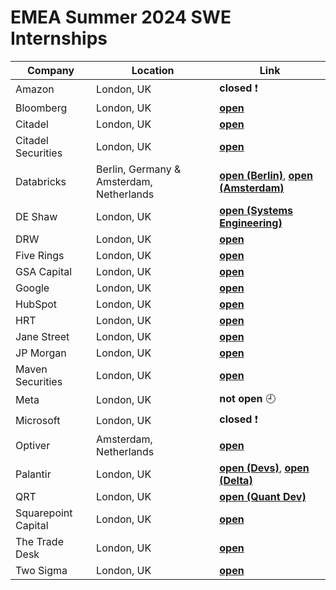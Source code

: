 # EMEA Summer 2024 SWE Internships

| Company              | Location    | Link               |
|----------------------|-------------|--------------------|
| Amazon               | London, UK  | **closed** :exclamation:        |
| Bloomberg            | London, UK  | [**open**](https://careers.bloomberg.com/job/detail/118603)   |
| Citadel              | London, UK  | [**open**](https://www.citadel.com/careers/details/software-engineer-intern-europe/)     |
| Citadel Securities   | London, UK  | [**open**](https://www.citadelsecurities.com/careers/details/software-engineer-intern-europe/)
| Databricks           | Berlin, Germany & Amsterdam, Netherlands| [**open (Berlin)**](https://www.databricks.com/company/careers/university-recruiting/software-engineering-intern-2024-6866531002), [**open (Amsterdam)**](https://www.databricks.com/company/careers/university-recruiting/software-engineering-intern-2024-6866534002)|
| DE Shaw              | London, UK  | [**open (Systems Engineering)**](https://www.deshaw.com/careers/systems-engineering-intern-london-summer-2024-4787)     |
| DRW                  | London, UK  | [**open**](https://drw.com/work-at-drw/listings/software-developer-intern-2582226)   |
| Five Rings           | London, UK  | [**open**](https://fiverings.avature.net/careers/FolderDetail/London-England-United-Kingdom-of-Great-Britain-and-Northern-Ireland-Software-Developer-Summer-Intern-2024-London/655)   |
| GSA Capital          | London, UK  | [**open**](https://www.gsacapital.com/?section=careers&gh_src=fb4d5c7d2&id=6795640002)     |
| Google               | London, UK  | [**open**](https://www.google.com/about/careers/applications/jobs/results/76031878571664070-software-engineering-site-reliability-engineering-intern-2024?src=Online/Google%20Website/ByF&utm_source=Online%20&utm_medium=careers_site%20&utm_campaign=ByF&company=Fitbit&company=Google&company=YouTube&distance=50&employment_type=INTERN)   |
| HubSpot              | London, UK  | [**open**](https://www.hubspot.com/careers/jobs/5272398?hubs_signup-cta=careers-apply)   |
| HRT                  | London, UK  | [**open**](https://www.hudsonrivertrading.com/student-opportunities/)   |
| Jane Street          | London, UK  | [**open**](https://www.janestreet.com/join-jane-street/position/6781186002/)   |
| JP Morgan            | London, UK  | [**open**](https://careers.jpmorgan.com/global/en/students/programs/software-engineer-summer)     |
| Maven Securities     | London, UK  | [**open**](https://www.mavensecurities.com/jobs/?gh_jid=4947751)   |
| Meta                 | London, UK  | **not open** :clock9: |
| Microsoft            | London, UK  | **closed** :exclamation: |
| Optiver              | Amsterdam, Netherlands | [**open**](https://optiver.com/working-at-optiver/career-opportunities/6879445002/)     |
| Palantir             | London, UK  | [**open (Devs)**](https://optiver.com/working-at-optiver/career-opportunities/6879445002/), [**open (Delta)**](https://jobs.lever.co/palantir/7f744341-9e34-44e8-915f-4f083a0c0d30)   |
| QRT                  | London, UK  | [**open (Quant Dev)**](https://www.qube-rt.com/careers/technology/quantitative-development/paris/students-and-new-graduates/job?gh_jid=6936565002)   |
| Squarepoint Capital  | London, UK  | [**open**](https://www.squarepoint-capital.com/careers#/job/5342482)   |
| The Trade Desk       | London, UK  | [**open**](https://careers.thetradedesk.com/us/en/job/REQ-5887/2024-Summer-Intern-Software-Engineer-London)     |
| Two Sigma            | London, UK  | [**open**](https://careers.twosigma.com/careers/SearchJobs/intern?2047=%5B9813823%5D&2047_format=1532&listFilterMode=1)   |

